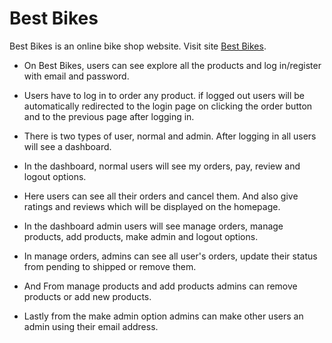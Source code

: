 # Best Bikes

Best Bikes is an online bike shop website. Visit site [Best Bikes](https://best-bikes-886d0.web.app/).

- On Best Bikes, users can see explore all the products and log in/register with email and password.

- Users have to log in to order any product. if logged out users will be automatically redirected to the login page on clicking the order button and to the previous page after logging in.

- There is two types of user, normal and admin. After logging in all users will see a dashboard.

- In the dashboard, normal users will see my orders, pay, review and logout options.

- Here users can see all their orders and cancel them. And also give ratings and reviews which will be displayed on the homepage.

- In the dashboard admin users will see manage orders, manage products, add products, make admin and logout options.

- In manage orders, admins can see all user's orders, update their status from pending to shipped or remove them.

- And From manage products and add products admins can remove products or add new products.

- Lastly from the make admin option admins can make other users an admin using their email address.
